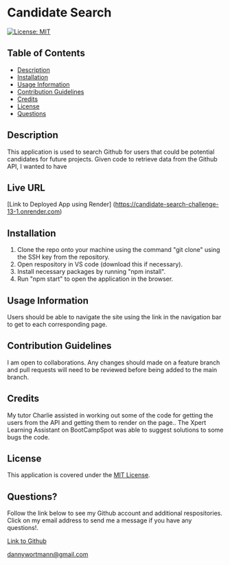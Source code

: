 # Candidate Search 

[![License: MIT](https://img.shields.io/badge/License-MIT-yellow.svg)](https://opensource.org/licenses/MIT)

## Table of Contents

 * [Description](#description)
 * [Installation](#installation)
 * [Usage Information](#usage-information)
 * [Contribution Guidelines](#contribution-guidelines)
 * [Credits](#credits)
 * [License](#license)
 * [Questions](#questions)

## Description
This application is used to search Github for users that could be potential candidates for future projects. Given code to retrieve data from the Github API, I wanted to have 

## Live URL

[Link to Deployed App using Render] (https://candidate-search-challenge-13-1.onrender.com)

## Installation
1. Clone the repo onto your machine using the command "git clone" using the SSH key from the repository.
2. Open respository in VS code (download this if necessary). 
3. Install necessary packages by running "npm install". 
4. Run "npm start" to open the application in the browser.

## Usage Information
Users should be able to navigate the site using the link in the navigation bar to get to each corresponding page.

## Contribution Guidelines
I am open to collaborations. Any changes should made on a feature branch and pull requests will need to be reviewed before being added to the main branch.

## Credits
My tutor Charlie assisted in working out some of the code for getting the users from the API and getting them to render on the page.. The Xpert Learning Assistant on BootCampSpot was able to suggest solutions to some bugs the code.

## License
This application is covered under the [MIT License](https://opensource.org/licenses/MIT).

## Questions?
Follow the link below to see my Github account and additional respositories. Click on my email address to send me a message if you have any questions!.

[Link to Github](http://github.com/dlwortmann)

<a href="mailto:dannywortmann@gmail.com">dannywortmann@gmail.com</a>


